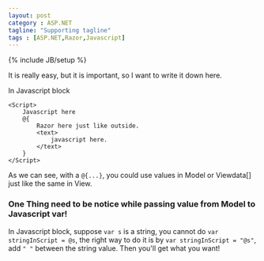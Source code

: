 ```yaml
---
layout: post
category : ASP.NET
tagline: "Supporting tagline"
tags : [ASP.NET,Razor,Javascript]
---
```

{% include JB/setup %}

It is really easy, but it is important, so I want to write it down here.

In Javascript block
~~~
<Script>
    Javascript here
    @{
        Razor here just like outside.
        <text>
            javascript here.
        </text>
    }
</Script>
~~~

As we can see, with a `@{...}`, you could use values in Model or Viewdata[] just like the same in View.

### One Thing need to be notice while passing value from Model to Javascript var!

In Javascript block, suppose `var s` is a string, you cannot do `var stringInScript = @s`, the right way to do it is by `var stringInScript = "@s"`, add `" "` between the string value. Then you'll get what you want!